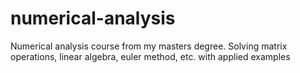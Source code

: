 # numerical-analysis
Numerical analysis course from my masters degree. Solving matrix operations, linear algebra, euler method, etc. with applied examples
